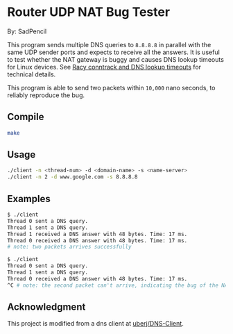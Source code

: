 # Router UDP NAT Bug Tester
By: SadPencil

This program sends multiple DNS queries to `8.8.8.8` in parallel with the same UDP sender ports and expects to receive all the answers. It is useful to test whether the NAT gateway is buggy and causes DNS lookup timeouts for Linux devices. See [Racy conntrack and DNS lookup timeouts](https://web.archive.org/web/20240113202954/https://www.weave.works/blog/racy-conntrack-and-dns-lookup-timeouts) for technical details.

This program is able to send two packets within `10,000` nano seconds, to reliably reproduce the bug.

## Compile
```bash
make
```

## Usage
```bash
./client -n <thread-num> -d <domain-name> -s <name-server> 
./client -n 2 -d www.google.com -s 8.8.8.8
```

## Examples

```bash
$ ./client
Thread 0 sent a DNS query.
Thread 1 sent a DNS query.
Thread 1 received a DNS answer with 48 bytes. Time: 17 ms.
Thread 0 received a DNS answer with 48 bytes. Time: 17 ms.
# note: two packets arrives successfully
```

```bash
$ ./client
Thread 0 sent a DNS query.
Thread 1 sent a DNS query.
Thread 0 received a DNS answer with 48 bytes. Time: 17 ms.
^C # note: the second packet can't arrive, indicating the bug of the NAT gateway
```

## Acknowledgment
This project is modified from a dns client at [uberj/DNS-Client](https://github.com/uberj/DNS-Client).
